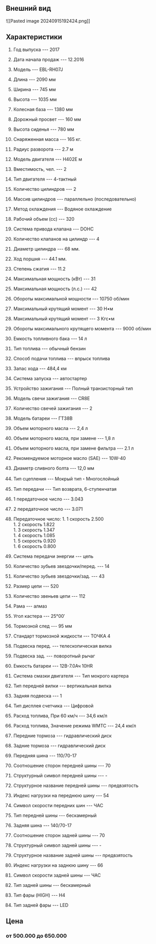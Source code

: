 ## Внешний вид

![[Pasted image 20240915192424.png]]

## Характеристики

1. Год выпуска --- 2017

2. Дата начала продаж --- 12.2016

3. Модель --- EBL-RH07J

4. Длина --- 2090 мм

5. Ширина --- 745 мм

6. Высота --- 1035 мм

7. Колесная база --- 1380 мм

8. Дорожный просвет --- 160 мм

9. Высота сиденья --- 780 мм

10. Снаряженная масса --- 165 кг.

11. Радиус разворота --- 2.7 м

12. Модель двигателя --- H402E м

13. Вместимость, чел. --- 2

14. Тип двигателя --- 4-тактный

15. Количество цилиндров --- 2

16. Массив цилиндров --- параллельно (последовательно)

17. Метод охлаждения --- Водяное охлаждение

18. Рабочий объем (сс) --- 320

19. Система привода клапана --- DOHC

20. Количество клапанов на цилиндр --- 4

21. Диаметр цилиндра --- 68 мм.

22. Ход поршня --- 44.1 мм.

23. Степень сжатия --- 11.2

24. Максимальная мощность (кВт) --- 31

25. Максимальная мощность (л.с.) --- 42

26. Обороты максимальной мощности --- 10750 об/мин

27. Максимальный крутящий момент --- 30 Н•м

28. Максимальный крутящий момент --- 3 Кгс•м

29. Обороты максимального крутящего момента --- 9000 об/мин

30. Емкость топливного бака --- 14 л

31. Тип топлива --- обычный бензин

32. Способ подачи топлива --- впрыск топлива

33. Запас хода --- 484,4 км

34. Система запуска --- автостартер

35. Устройство зажигания --- Полный транзисторный тип

36. Модель свечи зажигания --- CR8E

37. Количество свечей зажигания --- 2

38. Модель батареи --- ГТЗ8В

39. Объем моторного масла --- 2,4 л

40. Объем моторного масла, при замене --- 1,8 л

41. Объем моторного масла, при замене фильтра --- 2.1 л

42. Рекомендуемое моторное масло (SAE) --- 10W-40

43. Диаметр сливного болта --- 12,0 мм

44. Тип сцепления --- Мокрый тип・Многослойный

45. Тип передачи --- Тип возврата, 6-ступенчатая

46. 1 передаточное число --- 3.043

47. 2 передаточное число --- 3.071

48. Передаточное число:
					1. 1 скорость 2.500  
					1. 2 скорость 1.822  
					1. 3 скорость 1.347  
					1. 4 скорость 1.085  
					1. 5 скорость 0.920  
					1. 6 скорость 0.800

49. Система передачи энергии --- цепь

50. Количество зубьев звездочки/перед. --- 14

51. Количество зубьев звездочки/зад. --- 43

52. Размер цепи --- 520

53. Количество звеньев цепи --- 112

54. Рама --- алмаз

55. Угол кастера --- 25°00′

56. Тормозной след --- 95 мм

57. Стандарт тормозной жидкости --- ТОЧКА 4

58. Подвеска перед. --- телескопическая вилка

59. Подвеска зад. --- поворотный рычаг

60. Емкость батареи --- 12В-7.0Ач 10HR

61. Система смазки двигателя --- Тип мокрого картера

62. Тип передней вилки --- вертикальная вилка

63. Задняя подвеска --- 1

64. Тип дисплея счетчика --- Цифровой

65. Расход топлива, При 60 км/ч --- 34,6 км/л

66. Расход топлива, Значение режима WMTC --- 24,4 км/л

67. Передние тормоза --- гидравлический диск

68. Задние тормоза --- гидравлический диск

69. Передняя шина --- 110/70-17

70. Соотношение сторон передней шины --- 70

71. Структурный символ передней шины --- -

72. Структурное название передней шины --- предвзятость

73. Индекс нагрузки на переднюю шину --- 54

74. Символ скорости передних шин --- ЧАС

75. Тип передней шины --- бескамерный

76. Задняя шина --- 140/70-17

77. Соотношение сторон задней шины --- 70

78. Структурный символ задней шины --- -

79. Структурное название задней шины --- предвзятость

80. Индекс нагрузки на заднюю шину --- 66

81. Символ скорости задней шины --- ЧАС

82. Тип задней шины --- бескамерный

83. Тип фары (HIGH) --- H4

84. Тип задней фары --- LED

## Цена
### от 500.000 до 650.000
